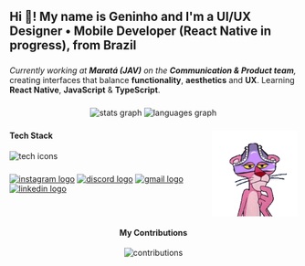 <h2 align="left">Hi 👋! My name is Geninho and I'm a UI/UX Designer • Mobile Developer (React Native in progress), from Brazil</h2>

###

<p align="left">
  <em>Currently working at <strong>Maratá (JAV)</strong> on the <strong>Communication & Product team</strong>,</em> creating interfaces that balance <strong>functionality</strong>, <strong>aesthetics</strong> and <strong>UX</strong>. Learning <strong>React Native</strong>, <strong>JavaScript</strong> & <strong>TypeScript</strong>.
</p>

###

<div align="center">
  <img src="https://github-readme-stats.vercel.app/api?username=gen1nh&hide_title=false&hide_rank=false&show_icons=true&include_all_commits=true&count_private=true&disable_animations=false&theme=dracula&locale=en&hide_border=false" height="150" alt="stats graph"  />
  <img src="https://github-readme-stats.vercel.app/api/top-langs?username=gen1nh&locale=en&hide_title=false&layout=compact&card_width=320&langs_count=5&theme=dracula&hide_border=false" height="150" alt="languages graph"  />
</div>

###

<img align="right" height="150" src="noza-thinking.gif" alt="Pantera Rosa animada" />

###

<div align="left">
  <h4>Tech Stack</h4>
  <p>
    <img src="https://skillicons.dev/icons?i=figma,tailwind,react,css,html,javascript,typescript,git,photoshop,illustrator" alt="tech icons"/>
  </p>
</div>

###

<div align="left">
  <a href="https://www.instagram.com/" target="_blank"><img src="https://img.shields.io/static/v1?message=Instagram&logo=instagram&label=&color=E4405F&logoColor=white&labelColor=&style=for-the-badge" height="35" alt="instagram logo"  /></a>
  <a href="https://discord.gg/" target="_blank"><img src="https://img.shields.io/static/v1?message=Discord&logo=discord&label=&color=7289DA&logoColor=white&labelColor=&style=for-the-badge" height="35" alt="discord logo"  /></a>
  <a href="mailto:seuemail@exemplo.com"><img src="https://img.shields.io/static/v1?message=Gmail&logo=gmail&label=&color=D14836&logoColor=white&labelColor=&style=for-the-badge" height="35" alt="gmail logo"  /></a>
  <a href="https://www.linkedin.com/" target="_blank"><img src="https://img.shields.io/static/v1?message=LinkedIn&logo=linkedin&label=&color=0077B5&logoColor=white&labelColor=&style=for-the-badge" height="35" alt="linkedin logo"  /></a>
</div>

###

<br clear="both">

<div align="center">
  <h4>My Contributions</h4>
  <p>
    <img alt="contributions" src="https://raw.githubusercontent.com/gen1nh/assets-readme/main/github-contribution-grid-snake.svg" />
  </p>
</div>

###








